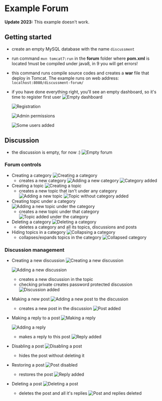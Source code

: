 # Example Forum

**Update 2023:** This example doesn't work.

## Getting started
 - create an empty MySQL database with the name `discussment`

 - run command `mvn tomcat7:run` in the __forum__ folder where __pom.xml__ is located
   !must be compiled under java8, in 9 you will get errors!

 - this command runs compile source codes and creates a __war__ file that deploy in Tomcat. The example runs on web address: `localhost:8080/discussment-forum/`

 - if you have done everything right, you'll see an empty dashboard, so it's time to register first user
   ![Empty dashboard](./docs/images/dashboard-empty.png)
   
   ![Registration](./docs/images/registration.png) 
   
   ![Admin permissions](./docs/images/reg-admin.png)
   
   ![Some users added](./docs/images/dashboard.png)

## Discussion
 - the discussion is empty, for now :)
 ![Empty forum](./docs/images/forum-empty.png)

### Forum controls
   - Creating a category
    ![Creating a category](./docs/images/forum-hl-ccat.png)
     - creates a new category
       ![Adding a new category](./docs/images/category-new.png)
       ![Category added](./docs/images/category.png)
   - Creating a topic
    ![Creating a topic](./docs/images/forum-hl-ctop.png)
     - creates a new topic that isn't under any category
       ![Adding a new topic](./docs/images/topic-new.png)
       ![Topic without category added](./docs/images/topic-standalone.png)
   - Creating topic under a category
    ![Adding a new topic under the category](./docs/images/category-hl-ctop.png)
     - creates a new topic under that category
       ![Topic added under the category](./docs/images/topic-undercat.png)
   - Deleting a category
    ![Deleting a category](./docs/images/category-hl-delete.png)
     - deletes a category and all its topics, discussions and posts
   - Hiding topics in a category
    ![Collapsing a category](./docs/images/category-hl-ce.png)
     - collapses/expands topics in the category 
      ![Collapsed category](./docs/images/category-collapsed.png)
  

### Discussion management
    
   - Creating a new discussion 
    ![Creating a new discussion](./docs/images/topic-hl-cdisc.png)
    
     ![Adding a new discussion](./docs/images/discussion-new.png) 
     - creates a new discussion in the topic
     - checking private creates password protected discussion
       ![Discussion added](./docs/images/discussion.png)
   - Making a new post 
    ![Adding a new post to the discussion](./docs/images/post-new.png)
     - creates a new post in the discussion
       ![Post added](./docs/images/post-done.png)
   - Making a reply to a post 
    ![Making a reply](./docs/images/post-hl-reply.png)
     
     ![Adding a reply](./docs/images/post-new-reply.png) 
     - makes a reply to this post
       ![Reply added](./docs/images/post-reply.png)
   - Disabling a post
    ![Disabling a post](./docs/images/post-hl-disable.png)
     - hides the post without deleting it 
   - Restoring a post 
    ![Post disabled](./docs/images/post-hl-enable.png)
     - restores the post
       ![Reply added](./docs/images/post-reply.png)
   - Deleting a post
    ![Deleting a post](./docs/images/post-hl-delete.png)
     - deletes the post and all it's replies
       ![Post and replies deleted](./docs/images/post-deleted.png)

